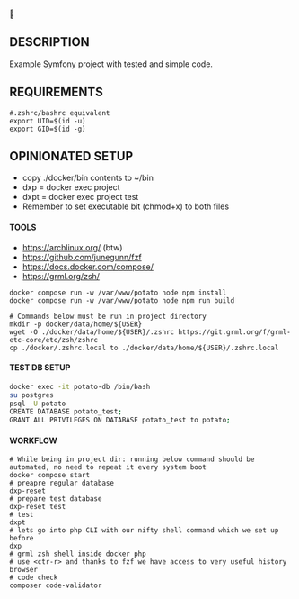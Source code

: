 🥔
## DESCRIPTION
Example Symfony project with tested and simple code.

## REQUIREMENTS
```shell
#.zshrc/bashrc equivalent
export UID=$(id -u)
export GID=$(id -g)
```

## OPINIONATED SETUP
* copy ./docker/bin contents to ~/bin
* dxp = docker exec project
* dxpt = docker exec project test
* Remember to set executable bit (chmod+x) to both files

#### TOOLS
* https://archlinux.org/ (btw)
* https://github.com/junegunn/fzf
* https://docs.docker.com/compose/
* https://grml.org/zsh/

```shell
docker compose run -w /var/www/potato node npm install
docker compose run -w /var/www/potato node npm run build
```

```shell
# Commands below must be run in project directory
mkdir -p docker/data/home/${USER}
wget -O ./docker/data/home/${USER}/.zshrc https://git.grml.org/f/grml-etc-core/etc/zsh/zshrc
cp ./docker/.zshrc.local to ./docker/data/home/${USER}/.zshrc.local
```

#### TEST DB SETUP

```sh
docker exec -it potato-db /bin/bash
su postgres
psql -U potato
CREATE DATABASE potato_test;
GRANT ALL PRIVILEGES ON DATABASE potato_test to potato;
```

#### WORKFLOW
```shell
# While being in project dir: running below command should be automated, no need to repeat it every system boot
docker compose start
# preapre regular database
dxp-reset
# prepare test database
dxp-reset test
# test
dxpt
# lets go into php CLI with our nifty shell command which we set up before
dxp
# grml zsh shell inside docker php
# use <ctr-r> and thanks to fzf we have access to very useful history browser
# code check
composer code-validator
```
